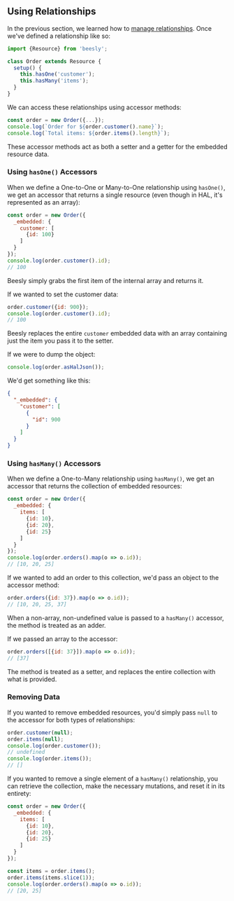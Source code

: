 ## Using Relationships

In the previous section, we learned how to [manage relationships](managing-relationships.md).
Once we've defined a relationship like so:

```js
import {Resource} from 'beesly';

class Order extends Resource {
  setup() {
    this.hasOne('customer');
    this.hasMany('items');
  }
}
```

We can access these relationships using accessor methods:

```js
const order = new Order({...});
console.log(`Order for ${order.customer().name}`);
console.log(`Total items: ${order.items().length}`);
```

These accessor methods act as both a setter and a getter for the embedded resource data.

### Using `hasOne()` Accessors

When we define a One-to-One or Many-to-One relationship using `hasOne()`, we get an accessor
that returns a single resource (even though in HAL, it's represented as an array):

```js
const order = new Order({
  _embedded: {
    customer: [
      {id: 100}
    ]
  }
});
console.log(order.customer().id);
// 100
```

Beesly simply grabs the first item of the internal array and returns it.

If we wanted to set the customer data:

```js
order.customer({id: 900});
console.log(order.customer().id);
// 100
```

Beesly replaces the entire `customer` embedded data with an array containing just the item
you pass it to the setter.

If we were to dump the object:

```js
console.log(order.asHalJson());
```

We'd get something like this:

```json
{
  "_embedded": {
    "customer": [
      {
        "id": 900
      }
    ]
  }
}
```

### Using `hasMany()` Accessors

When we define a One-to-Many relationship using `hasMany()`, we get an accessor
that returns the collection of embedded resources:

```js
const order = new Order({
  _embedded: {
    items: [
      {id: 10},
      {id: 20},
      {id: 25}
    ]
  }
});
console.log(order.orders().map(o => o.id));
// [10, 20, 25]
```

If we wanted to add an order to this collection, we'd pass an object to the accessor method:

```js
order.orders({id: 37}).map(o => o.id));
// [10, 20, 25, 37]
```

When a non-array, non-undefined value is passed to a `hasMany()` accessor, the method is treated
as an adder.

If we passed an array to the accessor:

```js
order.orders([{id: 37}]).map(o => o.id));
// [37]
```

The method is treated as a setter, and replaces the entire collection with what is provided.

### Removing Data

If you wanted to remove embedded resources, you'd simply pass `null` to the accessor for both
types of relationships:

```js
order.customer(null);
order.items(null);
console.log(order.customer());
// undefined
console.log(order.items());
// []
```

If you wanted to remove a single element of a `hasMany()` relationship, you can retrieve the
collection, make the necessary mutations, and reset it in its entirety:

```js
const order = new Order({
  _embedded: {
    items: [
      {id: 10},
      {id: 20},
      {id: 25}
    ]
  }
});

const items = order.items();
order.items(items.slice(1));
console.log(order.orders().map(o => o.id));
// [20, 25]
```
